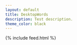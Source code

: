 ```yaml
---
layout: default
title: DesktopWords
description: Test description.
theme_color: black
---
```


{% include feed.html %}
